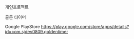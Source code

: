 개인프로젝트

골든 타이머

Google PlayStore
https://play.google.com/store/apps/details?id=com.sjdev0809.goldentimer
